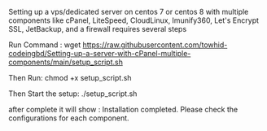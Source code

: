 Setting up a vps/dedicated server on centos 7 or centos 8 with multiple components like cPanel, LiteSpeed, CloudLinux, Imunify360, Let's Encrypt SSL, JetBackup, and a firewall requires several steps

Run Command : wget https://raw.githubusercontent.com/towhid-codeingbd/Setting-up-a-server-with-cPanel-multiple-components/main/setup_script.sh

Then Run: chmod +x setup_script.sh


Then Start the setup:  ./setup_script.sh

after complete it will show : Installation completed. Please check the configurations for each component.


